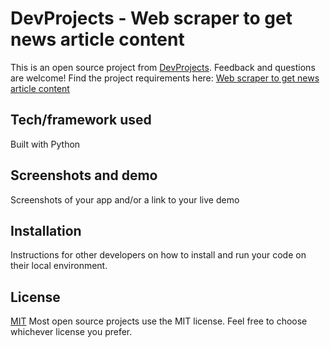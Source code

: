 # DevProjects - Web scraper to get news article content

This is an open source project from [DevProjects](http://www.codementor.io/projects). Feedback and questions are welcome!
Find the project requirements here: [Web scraper to get news article content](https://www.codementor.io/projects/tool/web-scraper-to-get-news-article-content-atx32d46qe)

## Tech/framework used
Built with Python

## Screenshots and demo
Screenshots of your app and/or a link to your live demo

## Installation
Instructions for other developers on how to install and run your code on their local environment.

## License
[MIT](https://choosealicense.com/licenses/mit/)
Most open source projects use the MIT license. Feel free to choose whichever license you prefer.
